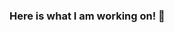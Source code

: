 ### Here is what I am working on! 👋

<!--
**samuel025/samuel025** is a ✨ _special_ ✨ repository because its `README.md` (this file) appears on your GitHub profile.

Here are some ideas to get you started:

- 🔭 I’m currently working on ... 
- 🌱 I’m currently learning ... ReactJs
- 👯 I’m looking to collaborate on ... Django, Python, React
- 🤔 I’m looking for help with ... React
- 💬 Ask me about ... anything at all
- 📫 How to reach me: ...[twitter](https://twitter.com/samwell_2)
- 😄 Pronouns: ... He/Him
- ⚡ Fun fact: ... I am an introvert.
-->
